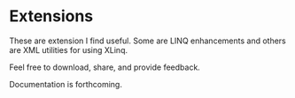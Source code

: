 # Extensions

These are extension I find useful.  Some are LINQ enhancements and others are XML utilities for using XLinq.

Feel free to download, share, and provide feedback.

Documentation is forthcoming.
